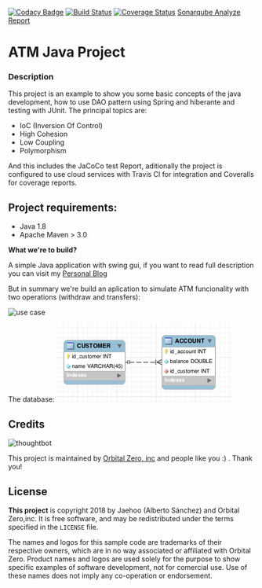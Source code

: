 [![Codacy Badge](https://api.codacy.com/project/badge/Grade/f744713b2a774b7088a5acfc4f39cf5a)](https://www.codacy.com/app/jaehoo/oz-ex-atm-desc?utm_source=github.com&utm_medium=referral&utm_content=jaehoo/oz-ex-atm-desc&utm_campaign=badger)
[![Build Status](https://travis-ci.org/jaehoo/oz-ex-atm-desc.svg?branch=master)](https://travis-ci.org/jaehoo/oz-ex-atm-desc) [![Coverage Status](https://coveralls.io/repos/github/jaehoo/oz-ex-atm-desc/badge.svg?branch=master)](https://coveralls.io/github/jaehoo/oz-ex-atm-desc?branch=master)
[Sonarqube Analyze Report](https://sonarcloud.io/dashboard?id=com.oz%3Aatm)

# ATM Java Project

### Description
This project is an example to show you some basic concepts of the java development, how to use DAO pattern using Spring and hiberante and testing with JUnit. The principal topics are:

 - IoC (Inversion Of Control)
 - High Cohesion
 - Low Coupling
 - Polymorphism

And this includes the JaCoCo test Report, aditionally the project is configured to use cloud services with Travis CI for integration and Coveralls for coverage reports.

## Project requirements:

- Java 1.8
- Apache Maven > 3.0

**What we're to build?**

A simple Java application with swing gui, if you want to read full description you can visit my [Personal Blog](https://jaehoo.wordpress.com/2013/06/20/oz-ejemplo-cajero-atm/)

But in summary we're build an aplication to simulate ATM funcionality with two operations (withdraw and transfers):

![use case](https://lh5.googleusercontent.com/-jfHXGVs5r_A/UIRiCG0EH8I/AAAAAAAACrA/mf3pD3spXdE/s400/Diagramadecasodeuso.png)

The database:
![db-schema](docs/db-schema.png)

Credits
-------

![thoughtbot](https://lh6.googleusercontent.com/-gXFiyKSSZ4E/UewkL6Eez8I/AAAAAAAADpg/Phifd0oafkc/s288/OZ%2520logo.png)

This project is maintained by [Orbital Zero, inc](http://www.orbitalzero.com/community)
and people like you :) . Thank you!

License
-------

**This project** is copyright 2018 by Jaehoo (Alberto Sánchez) and Orbital Zero,inc. It is free software, and may be redistributed under the terms specified in the `LICENSE` file.

The names and logos for this sample code are trademarks of their respective owners, which are in no way associated or affiliated with Orbital Zero.
Product names and logos are used solely for the purpose to show specific examples of software development, not for comercial use. Use of these names does not imply any co-operation or endorsement.